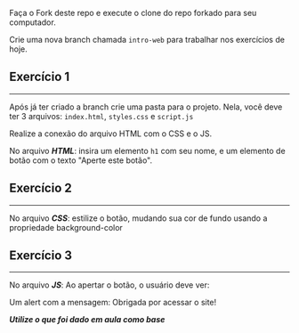 Faça o Fork deste repo e execute o clone do repo forkado para seu computador.

Crie uma nova branch chamada ```intro-web``` para trabalhar nos exercícios de hoje.

## Exercício 1
---
Após já ter criado a branch crie uma pasta para o projeto. Nela, você deve ter 3 arquivos: ```index.html```, ```styles.css``` e ```script.js```

Realize a conexão do arquivo HTML com o CSS e o JS.

No arquivo ***HTML***: insira um elemento ```h1``` com seu nome, e um elemento de botão com o texto "Aperte este botão".

## Exercício 2
---
No arquivo ***CSS***: estilize o botão, mudando sua cor de fundo usando a propriedade background-color

## Exercício 3
---
 No arquivo ***JS***: Ao apertar o botão, o usuário deve ver:

Um alert com a mensagem: Obrigada por acessar o site!


***Utilize o que foi dado em aula como base***